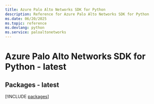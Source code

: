 ```yaml
---
title: Azure Palo Alto Networks SDK for Python
description: Reference for Azure Palo Alto Networks SDK for Python
ms.date: 06/20/2025
ms.topic: reference
ms.devlang: python
ms.service: paloaltonetworks
---
```

# Azure Palo Alto Networks SDK for Python - latest
## Packages - latest
[!INCLUDE [packages](palo-alto-networks-index.md)]